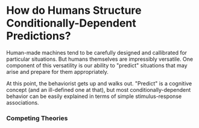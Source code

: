 # How do Humans Structure Conditionally-Dependent Predictions?
Human-made machines tend to be carefully designed and callibrated for particular situations. But humans themselves are impressibly versatile. One component of this versatility is our ability to "predict" situations that may arise and prepare for them appropriately.

At this point, the behaviorist gets up and walks out. "Predict" is a cognitive concept (and an ill-defined one at that), but most conditionally-dependent behavior can be easily explained in terms of simple stimulus-response associations. 

### Competing Theories

### 

